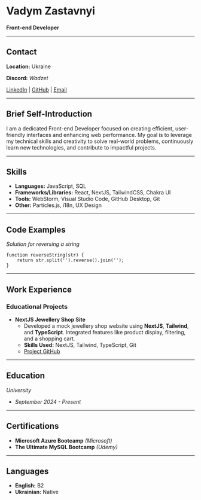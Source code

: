 # Vadym Zastavnyi

**Front-end Developer**

---

## Contact

**Location:** Ukraine  

**Discord:** _Wadzet_

[LinkedIn](https://www.linkedin.com/in/vadym-zastavnyi) | [GitHub](https://github.com/wadzet) | [Email](mailto:vadymzastavniy@gmail.com)

---

## Brief Self-Introduction

I am a dedicated Front-end Developer focused on creating efficient, user-friendly interfaces and enhancing web performance. My goal is to leverage my technical skills and creativity to solve real-world problems, continuously learn new technologies, and contribute to impactful projects.

---

## Skills

- **Languages:** JavaScript, SQL
- **Frameworks/Libraries:** React, NextJS, TailwindCSS, Chakra UI
- **Tools:** WebStorm, Visual Studio Code, GitHub Desktop, Git
- **Other:** Particles.js, i18n, UX Design

---


## Code Examples
*Solution for reversing a string*
```
function reverseString(str) {
    return str.split('').reverse().join('');
}
```

---

## Work Experience

### Educational Projects

- **NextJS Jewellery Shop Site**
  - Developed a mock jewellery shop website using **NextJS**, **Tailwind**, and **TypeScript**. Integrated features like product display, filtering, and a shopping cart.
  - **Skills Used:** NextJS, Tailwind, TypeScript, Git
  - [Project GitHub](https://github.com/koldovsky/2024-itstep-next-team-03)

---

## Education

*University*  
- *September 2024 - Present*

---

## Certifications

- **Microsoft Azure Bootcamp** *(Microsoft)*
- **The Ultimate MySQL Bootcamp** *(Udemy)*
---

## Languages

- **English:** B2
- **Ukrainian:** Native

